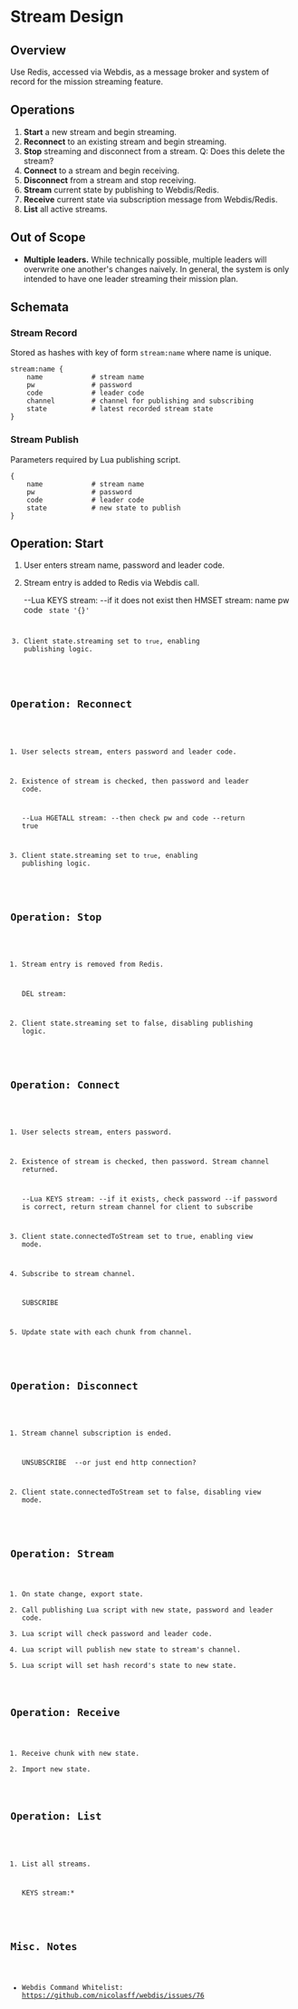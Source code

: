 # Stream Design

## Overview

Use Redis, accessed via Webdis, as a message broker and system of record for
the mission streaming feature.

## Operations

1. **Start** a new stream and begin streaming.
2. **Reconnect** to an existing stream and begin streaming.
3. **Stop** streaming and disconnect from a stream. Q: Does this delete the stream?
4. **Connect** to a stream and begin receiving.
5. **Disconnect** from a stream and stop receiving.
6. **Stream** current state by publishing to Webdis/Redis.
7. **Receive** current state via subscription message from Webdis/Redis.
8. **List** all active streams.

## Out of Scope

- **Multiple leaders.** While technically possible, multiple leaders will overwrite
one another's changes naively. In general, the system is only intended to have one leader
streaming their mission plan.

## Schemata

### Stream Record

Stored as hashes with key of form `stream:name` where name is unique.

    stream:name {
        name            # stream name
        pw              # password
        code            # leader code
        channel         # channel for publishing and subscribing
        state           # latest recorded stream state
    }

### Stream Publish

Parameters required by Lua publishing script.

    {
        name            # stream name
        pw              # password
        code            # leader code
        state           # new state to publish
    }

## Operation: Start

1. User enters stream name, password and leader code.
2. Stream entry is added to Redis via Webdis call.

    --Lua
    KEYS stream:<name>
    --if it does not exist then
    HMSET stream:<name> name <name> pw <pw> code <code> state '{}'

3. Client state.streaming set to `true`, enabling publishing logic.

## Operation: Reconnect

1. User selects stream, enters password and leader code.
2. Existence of stream is checked, then password and leader code.

    --Lua
    HGETALL stream:<name>
    --then check pw and code
    --return true

3. Client state.streaming set to `true`, enabling publishing logic.

## Operation: Stop

1. Stream entry is removed from Redis.

    DEL stream:<name>

2. Client state.streaming set to false, disabling publishing logic.

## Operation: Connect

1. User selects stream, enters password.
2. Existence of stream is checked, then password. Stream channel returned.

    --Lua
    KEYS stream:<name>
    --if it exists, check password
    --if password is correct, return stream channel for client to subscribe

3. Client state.connectedToStream set to true, enabling view mode.
4. Subscribe to stream channel.

    SUBSCRIBE <stream>

5. Update state with each chunk from channel.

## Operation: Disconnect

1. Stream channel subscription is ended.

    UNSUBSCRIBE <stream>
    --or just end http connection?

2. Client state.connectedToStream set to false, disabling view mode.

## Operation: Stream

1. On state change, export state.
2. Call publishing Lua script with new state, password and leader code.
3. Lua script will check password and leader code.
4. Lua script will publish new state to stream's channel.
5. Lua script will set hash record's state to new state.

## Operation: Receive

1. Receive chunk with new state.
2. Import new state.

## Operation: List

1. List all streams.

    KEYS stream:*

## Misc. Notes

- Webdis Command Whitelist: https://github.com/nicolasff/webdis/issues/76
